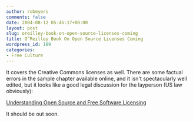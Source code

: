 ```yaml
---
author: robmyers
comments: false
date: 2004-08-12 05:46:17+00:00
layout: post
slug: oreilley-book-on-open-source-licenses-coming
title: O”Reilley Book On Open Source Licenses Coming
wordpress_id: 189
categories:
- Free Culture
---
```


It covers the Creative Commons licenses as well. There are some factual errors in the sample chapter available online, and it isn't spectacularly well edited, but it looks like a good legal discussion for the layperson (US law obviously):  
  
[Understanding Open Source and Free Software Licensing](http://www.oreilly.com/catalog/osfreesoft/)   
  
It should be out soon.

  


